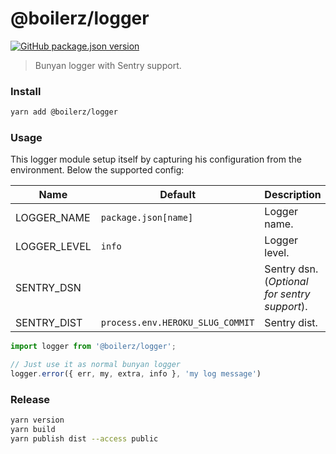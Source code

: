 # @boilerz/logger

[![GitHub package.json version](https://img.shields.io/github/package-json/v/boilerz/logger)](https://www.npmjs.com/package/@boilerz/logger)

> Bunyan logger with Sentry support.

### Install

````bash
yarn add @boilerz/logger
````

### Usage

This logger module setup itself by capturing his configuration from the environment. Below the supported config:

| Name               | Default                           | Description                                  |
|--------------------|-----------------------------------|----------------------------------------------|
| LOGGER_NAME        | `package.json[name]`              | Logger name.                                 |
| LOGGER_LEVEL       | `info`                            | Logger level.                                |
| SENTRY_DSN         |                                   | Sentry dsn. (*Optional for sentry support*). |                            |
| SENTRY_DIST        | `process.env.HEROKU_SLUG_COMMIT`  | Sentry dist.                                 |


```js
import logger from '@boilerz/logger';

// Just use it as normal bunyan logger
logger.error({ err, my, extra, info }, 'my log message')
```

### Release

```bash
yarn version
yarn build
yarn publish dist --access public
```
